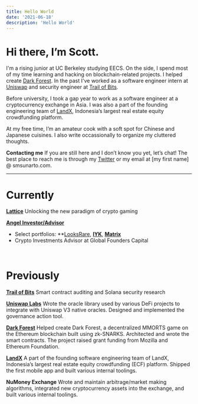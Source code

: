 ```yaml
---
title: Hello World
date: '2021-06-18'
description: 'Hello World'
---
```


# Hi there, I’m Scott.

I'm a rising junior at UC Berkeley studying EECS. On the side, I spend most of my time learning and hacking on blockchain-related projects. I helped create [Dark Forest](https://twitter.com/darkforest_eth). In the past I've worked as a software engineer intern at [Uniswap](https://uniswap.org) and security engineer at [Trail of Bits](https://trailofbits.com).

Before university, I took a gap year to work as a software engineer at a cryptocurrency exchange in Asia. I was also a part of the founding engineering team of [LandX](https://landx.id), Indonesia’s largest real estate equity crowdfunding platform.

At my free time, I’m an amateur cook with a soft spot for Chinese and Japanese cuisines. I also write occassionally to organize my cluttered thoughts.
<br />

**Contacting me**
If you are still here and I don’t know you yet, let’s chat!
The best place to reach me is through my [Twitter](https://twitter.com/smsunarto) or my email at [my first name] @ smsunarto.com.

---

# Currently

**[Lattice](https://twitter.com/latticexyz)**
Unlocking the new paradigm of crypto gaming
<br/>

**[Angel Investor/Advisor](https://twitter.com/smsunarto)**
- Select portfolios: **[LooksRare](https://looksrare.org/), **[IYK](https://twitter.com/__iyk)**, **[Matrix](https://twitter.com/YouAreMatrix)**
- Crypto Investments Advisor at Global Founders Capital
<br/>

# Previously

**[Trail of Bits](https://trailofbits.com)**
Smart contract auditing and Solana security research
<br/>

**[Uniswap Labs](https://uniswap.org)**
Wrote the oracle library used by various DeFi projects to integrate with Uniswap V3 native oracles. Designed and implemented the governance action tool.
<br/>

**[Dark Forest](https://twitter.com/darkforest_eth)**
Helped create Dark Forest, a decentralized MMORTS game on the Ethereum blockchain built using zk-SNARKS. Architected and wrote the smart contracts. The project raised grant funding from Mozilla and Ethereum Foundation.
<br/>

**[LandX](https://landx.id)**
A part of the founding software engineering team of LandX, Indonesia’s largest real estate equity crowdfunding (ECF) platform. Shipped the first mobile app and built various internal toolings.
<br/>

**NuMoney Exchange**
Wrote and maintain arbitrage/market making algorithms, integrated new cryptocurrency assets into the exchange, and built various internal toolings.
